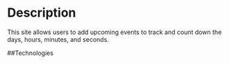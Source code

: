 # Description

This site allows users to add upcoming events to track and count down the days, hours, minutes, and seconds.

##Technologies

